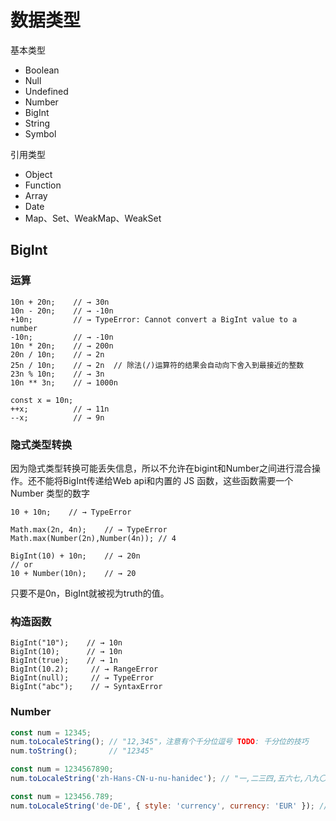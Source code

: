 # 数据类型


基本类型
- Boolean
- Null
- Undefined
- Number
- BigInt
- String
- Symbol
  
引用类型
- Object
- Function
- Array
- Date
- Map、Set、WeakMap、WeakSet


## BigInt
### 运算
```
10n + 20n;    // → 30n
10n - 20n;    // → -10n
+10n;         // → TypeError: Cannot convert a BigInt value to a number
-10n;         // → -10n
10n * 20n;    // → 200n
20n / 10n;    // → 2n
25n / 10n;    // → 2n  // 除法(/)运算符的结果会自动向下舍入到最接近的整数
23n % 10n;    // → 3n
10n ** 3n;    // → 1000n

const x = 10n;
++x;          // → 11n
--x;          // → 9n

```

### 隐式类型转换
因为隐式类型转换可能丢失信息，所以不允许在bigint和Number之间进行混合操作。还不能将BigInt传递给Web api和内置的 JS 函数，这些函数需要一个 Number 类型的数字

```
10 + 10n;    // → TypeError

Math.max(2n, 4n);    // → TypeError
Math.max(Number(2n),Number(4n)); // 4

BigInt(10) + 10n;    // → 20n
// or
10 + Number(10n);    // → 20
```

只要不是0n，BigInt就被视为truth的值。

### 构造函数

```
BigInt("10");    // → 10n
BigInt(10);      // → 10n
BigInt(true);    // → 1n
BigInt(10.2);     // → RangeError
BigInt(null);     // → TypeError
BigInt("abc");    // → SyntaxError
```

### Number
```js
const num = 12345;
num.toLocaleString(); // "12,345"，注意有个千分位逗号 TODO: 千分位的技巧 
num.toString();       // "12345"

const num = 1234567890;
num.toLocaleString('zh-Hans-CN-u-nu-hanidec'); // "一,二三四,五六七,八九〇"

const num = 123456.789;
num.toLocaleString('de-DE', { style: 'currency', currency: 'EUR' }); // "123.456,79 €"
```

